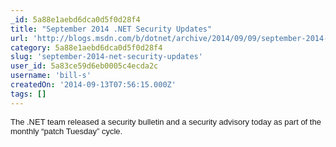 ```yaml
---
_id: 5a88e1aebd6dca0d5f0d28f4
title: "September 2014 .NET Security Updates"
url: 'http://blogs.msdn.com/b/dotnet/archive/2014/09/09/september-2014-net-security-updates.aspx'
category: 5a88e1aebd6dca0d5f0d28f4
slug: 'september-2014-net-security-updates'
user_id: 5a83ce59d6eb0005c4ecda2c
username: 'bill-s'
createdOn: '2014-09-13T07:56:15.000Z'
tags: []
---
```


<span style="font-family: arial,helvetica,sans-serif;font-size: small">The .NET team released a security bulletin and a security advisory today as part of the monthly “patch Tuesday” cycle.</span>
